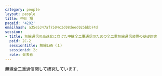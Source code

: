 ```yaml
---
category: people
layout: people
title: 中川 翔
pageid: '4202'
emailhash: a35e5347af7504c3d08deed025bbb74d
session:
- title: 無線通信の高速化に向けた中継全二重通信のための全二重無線通信装置の基礎的実装
  psid: 2C-2
  sessiontitle: 無線LAN（１）
  sessionid: 2c
  role: 発表者
---
```

無線全二重通信関して研究しています．